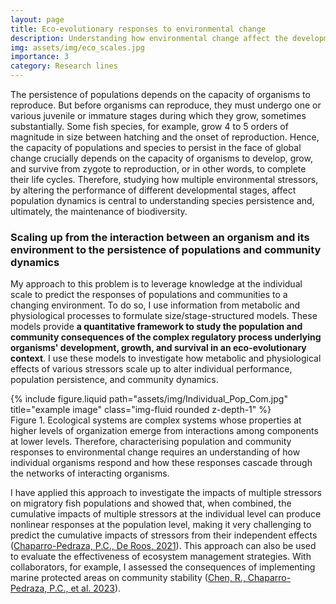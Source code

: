 ```yaml
---
layout: page
title: Eco-evolutionary responses to environmental change
description: Understanding how environmental change affect the developmental capacity of organisms to complete their life-cycle is essential for predicting how species and ecosystems respond to environmental change. I study how environmental stressors, by altering the performance of organisms in different life stages, affect population persistence and community stability. 
img: assets/img/eco_scales.jpg
importance: 3
category: Research lines
---
```


The persistence of populations depends on the capacity of organisms to reproduce. But before organisms can reproduce, they must undergo one or various juvenile or immature stages during which they grow, sometimes substantially. Some fish species, for example, grow 4 to 5 orders of magnitude in size between hatching and the onset of reproduction. Hence, the capacity of populations and species to persist in the face of global change crucially depends on the capacity of organisms to develop, grow, and survive from zygote to reproduction, or in other words, to complete their life cycles. Therefore, studying how multiple environmental stressors, by altering the performance of different developmental stages, affect population dynamics is central to understanding species persistence and, ultimately, the maintenance of biodiversity.

### Scaling up from the interaction between an organism and its environment to the persistence of populations and community dynamics

My approach to this problem is to leverage knowledge at the individual scale to predict the responses of populations and communities to a changing environment. To do so, I use information from metabolic and physiological processes to formulate size/stage-structured models. These models provide <strong>a quantitative framework to study the population and community consequences of the complex regulatory process underlying organisms' development, growth, and survival in an eco-evolutionary context</strong>. I use these models to investigate how metabolic and physiological effects of various stressors scale up to alter individual performance, population persistence, and community dynamics.

<div class="row">
    <div class="col-sm mt-3 mt-md-0">
        {% include figure.liquid path="assets/img/Individual_Pop_Com.jpg" title="example image" class="img-fluid rounded z-depth-1" %}
    </div>
</div>
<div class="caption">
    Figure 1. Ecological systems are complex systems whose properties at higher levels of organization emerge from interactions among components at lower levels. Therefore, characterising population and community responses to environmental change requires an understanding of how individual organisms respond and how these responses cascade through the networks of interacting organisms. 
</div>


I have applied this approach to investigate the impacts of multiple stressors on migratory fish populations and showed that, when combined, the cumulative impacts of multiple stressors at the individual level can produce nonlinear responses at the population level, making it very challenging to predict the cumulative impacts of stressors from their independent effects (<a href="https://doi.org/10.1111/1365-2435.13751">Chaparro-Pedraza, P.C., De Roos, 2021</a>). This approach can also be used to evaluate the effectiveness of ecosystem management strategies. With collaborators, for example, I assessed the consequences of implementing marine protected areas on community stability (<a href="https://www.pnas.org/doi/10.1073/pnas.2307529120">Chen, R., Chaparro-Pedraza, P.C., et al. 2023</a>).
